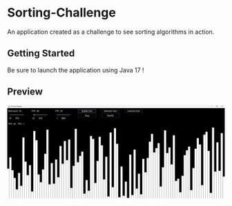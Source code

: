 # Sorting-Challenge

An application created as a challenge to see sorting algorithms in action.

## Getting Started
Be sure to launch the application using Java 17 !

## Preview
![img.png](images/preview.png)